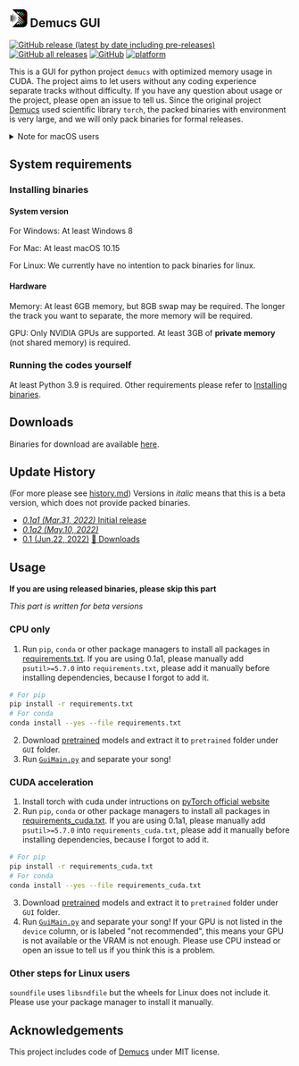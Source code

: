 ## ![Icon](./icon/icon_32x32.png) Demucs GUI
[![GitHub release (latest by date including pre-releases)](https://img.shields.io/github/v/release/CarlGao4/Demucs-GUI?include_prereleases&style=plastic)](https://github.com/CarlGao4/Demucs-Gui/releases) [![GitHub all releases](https://img.shields.io/github/downloads/CarlGao4/Demucs-GUI/total?style=plastic)](https://github.com/CarlGao4/Demucs-Gui/releases) [![GitHub](https://img.shields.io/github/license/carlgao4/demucs-gui?style=plastic)](LICENSE) [![platform](https://img.shields.io/badge/platform-win--64%20%7C%20osx--64-green?style=plastic)](https://github.com/CarlGao4/Demucs-Gui/releases)

This is a GUI for python project `demucs` with optimized memory usage in CUDA. 
The project aims to let users without any coding experience separate tracks without difficulty. If you have any question about usage or the project, please open an issue to tell us. Since the original project [Demucs](https://github.com/facebookresearch/demucs) used scientific library `torch`, the packed binaries with environment is very large, and we will only pack binaries for formal releases. 

<details id="CannotOpen">
  <summary>Note for macOS users</summary>

> Because of the limitation of Apple, Demucs-GUI need some extra configuration to work properly. 
> 
> First, we should allow running apps from all of sources. Execute following command in your Terminal (if you do not know where your Terminal.app is, please search your dashboard): 
> 
> ```bash
> sudo spctl --master-disable
> ```
> You may need to input your password. 
> 
> Then, we need to bypass the notarization (replace the path below to where your Demucs-GUI.app is if you did not install to the default location): 
> 
> ```bash
> sudo xattr -rd com.apple.quarantine /Applications/Demucs-GUI.app
> ```

</details>

## System requirements
### Installing binaries
#### System version
For Windows: At least Windows 8

For Mac: At least macOS 10.15

For Linux: We currently have no intention to pack binaries for linux. 

#### Hardware
Memory: At least 6GB memory, but 8GB swap may be required. The longer the track you want to separate, the more memory will be required. 

GPU: Only NVIDIA GPUs are supported. At least 3GB of **private memory** (not shared memory) is required. 

### Running the codes yourself
At least Python 3.9 is required. Other requirements please refer to [Installing binaries](#installing-binaries). 

## Downloads
Binaries for download are available [here](https://github.com/CarlGao4/Demucs-Gui/releases). 

## Update History
(For more please see [history.md](history.md))
Versions in *italic* means that this is a beta version, which does not provide packed binaries. 
- [*0.1a1 (Mar.31, 2022)* Initial release](history.md#01a1)
- [*0.1a2 (May.10, 2022)*](history.md#01a2)
- [0.1 (Jun.22, 2022)](history.md#01) [:link: Downloads](https://github.com/CarlGao4/Demucs-Gui/releases/tag/0.1)

## Usage
**If you are using released binaries, please skip this part**

*This part is written for beta versions*

### CPU only
1. Run `pip`, `conda` or other package managers to install all packages in [requirements.txt](requirements.txt). If you are using 0.1a1, please manually add `psutil>=5.7.0` into `requirements.txt`, please add it manually before installing dependencies, because I forgot to add it. 
```bash
# For pip
pip install -r requirements.txt
# For conda
conda install --yes --file requirements.txt
```
2. Download [pretrained](https://app.box.com/s/rd6h9dilocrrfbsh8u4izgbpnq4w9dnj) models and extract it to `pretrained` folder under `GUI` folder.  
3. Run [`GuiMain.py`](GUI/GuiMain.py) and separate your song! 

### CUDA acceleration
1. Install torch with cuda under intructions on [pyTorch official website](https://pytorch.org/get-started/locally/#start-locally)
2. Run `pip`, `conda` or other package managers to install all packages in [requirements_cuda.txt](requirements_cuda.txt). If you are using 0.1a1, please manually add `psutil>=5.7.0` into `requirements_cuda.txt`, please add it manually before installing dependencies, because I forgot to add it. 
```bash
# For pip
pip install -r requirements_cuda.txt
# For conda
conda install --yes --file requirements_cuda.txt
```
3. Download [pretrained](https://app.box.com/s/rd6h9dilocrrfbsh8u4izgbpnq4w9dnj) models and extract it to `pretrained` folder under `GUI` folder.  
4. Run [`GuiMain.py`](GUI/GuiMain.py) and separate your song! If your GPU is not listed in the `device` column, or is labeled "not recommended", this means your GPU is not available or the VRAM is not enough. Please use CPU instead or open an issue to tell us if you think this is a problem. 

### Other steps for Linux users
`soundfile` uses `libsndfile` but the wheels for Linux does not include it. Please use your package manager to install it manually.  

## Acknowledgements
This project includes code of [Demucs](https://github.com/facebookresearch/demucs) under MIT license. 
